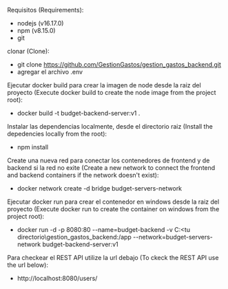 Requisitos (Requirements):
- nodejs (v16.17.0)
- npm (v8.15.0)
- git

clonar (Clone):
- git clone https://github.com/GestionGastos/gestion_gastos_backend.git
- agregar el archivo .env

Ejecutar docker build para crear la imagen de node desde la raiz del proyecto (Execute docker build to create the node image from the project root):
- docker build -t budget-backend-server:v1 .

Instalar las dependencias localmente, desde el directorio raiz (Install the depedencies locally from the root):
- npm install

Create una nueva red para conectar los contenedores de frontend y de backend si la red no exite (Create a new network to connect the frontend and backend containers if the network doesn't exist):
- docker network create -d bridge budget-servers-network

Ejecutar docker run para crear el contenedor en windows desde la raiz del proyecto (Execute docker run to create the container on windows from the project root):
- docker run -d -p 8080:80 --name=budget-backend -v C:\<tu directorio\gestion_gastos_backend:/app --network=budget-servers-network budget-backend-server:v1

Para checkear el REST API utilize la url debajo (To ckeck the REST API use the url below):
- http://localhost:8080/users/
